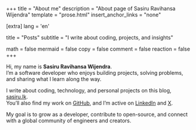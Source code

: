 +++
title = "About me"
description = "About page of Sasiru Ravihansa Wijendra"
template = "prose.html"
insert_anchor_links = "none"

[extra]
lang = 'en'

title = "Posts"
subtitle = "I write about coding, projects, and insights"

math = false
mermaid = false
copy = false
comment = false
reaction = false
+++

Hi, my name is **Sasiru Ravihansa Wijendra**.  
I’m a software developer who enjoys building projects, solving problems, and sharing what I learn along the way.  

I write about coding, technology, and personal projects on this blog, [sasiru.lk](https://sasiru.lk).  
You’ll also find my work on [GitHub](https://github.com/sasiruLK), and I’m active on [LinkedIn](https://linkedin.com/in/sasiruLK) and [X](https://x.com/sasiruLK).  

My goal is to grow as a developer, contribute to open-source, and connect with a global community of engineers and creators.  
